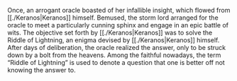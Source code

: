 Once, an arrogant oracle boasted of her infallible insight, which flowed from [[./Keranos|Keranos]] himself. Bemused, the storm lord arranged for the oracle to meet a particularly cunning sphinx and engage in an epic battle of wits. The objective set forth by [[./Keranos|Keranos]] was to solve the Riddle of Lightning, an enigma devised by [[./Keranos|Keranos]] himself. After days of deliberation, the oracle realized the answer, only to be struck down by a bolt from the heavens. Among the faithful nowadays, the term “Riddle of Lightning” is used to denote a question that one is better off not knowing the answer to.